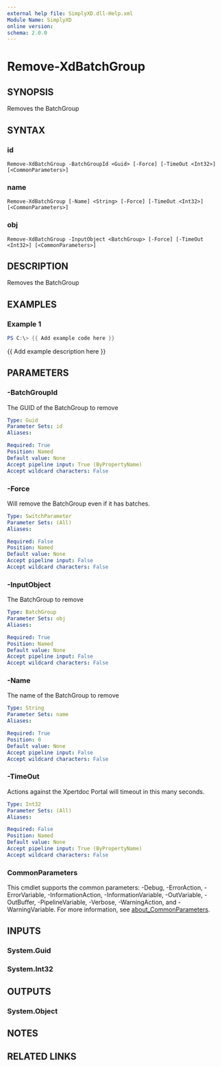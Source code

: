 ```yaml
---
external help file: SimplyXD.dll-Help.xml
Module Name: SimplyXD
online version:
schema: 2.0.0
---
```


# Remove-XdBatchGroup

## SYNOPSIS
Removes the BatchGroup

## SYNTAX

### id
```
Remove-XdBatchGroup -BatchGroupId <Guid> [-Force] [-TimeOut <Int32>] [<CommonParameters>]
```

### name
```
Remove-XdBatchGroup [-Name] <String> [-Force] [-TimeOut <Int32>] [<CommonParameters>]
```

### obj
```
Remove-XdBatchGroup -InputObject <BatchGroup> [-Force] [-TimeOut <Int32>] [<CommonParameters>]
```

## DESCRIPTION
Removes the BatchGroup

## EXAMPLES

### Example 1
```powershell
PS C:\> {{ Add example code here }}
```

{{ Add example description here }}

## PARAMETERS

### -BatchGroupId
The GUID of the BatchGroup to remove

```yaml
Type: Guid
Parameter Sets: id
Aliases:

Required: True
Position: Named
Default value: None
Accept pipeline input: True (ByPropertyName)
Accept wildcard characters: False
```

### -Force
Will remove the BatchGroup even if it has batches.

```yaml
Type: SwitchParameter
Parameter Sets: (All)
Aliases:

Required: False
Position: Named
Default value: None
Accept pipeline input: False
Accept wildcard characters: False
```

### -InputObject
The BatchGroup to remove

```yaml
Type: BatchGroup
Parameter Sets: obj
Aliases:

Required: True
Position: Named
Default value: None
Accept pipeline input: False
Accept wildcard characters: False
```

### -Name
The name of the BatchGroup to remove

```yaml
Type: String
Parameter Sets: name
Aliases:

Required: True
Position: 0
Default value: None
Accept pipeline input: False
Accept wildcard characters: False
```

### -TimeOut
Actions against the Xpertdoc Portal will timeout in this many seconds.

```yaml
Type: Int32
Parameter Sets: (All)
Aliases:

Required: False
Position: Named
Default value: None
Accept pipeline input: True (ByPropertyName)
Accept wildcard characters: False
```

### CommonParameters
This cmdlet supports the common parameters: -Debug, -ErrorAction, -ErrorVariable, -InformationAction, -InformationVariable, -OutVariable, -OutBuffer, -PipelineVariable, -Verbose, -WarningAction, and -WarningVariable. For more information, see [about_CommonParameters](http://go.microsoft.com/fwlink/?LinkID=113216).

## INPUTS

### System.Guid

### System.Int32

## OUTPUTS

### System.Object
## NOTES

## RELATED LINKS
